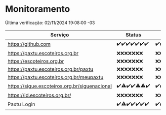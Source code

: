 # Monitoramento

Última verificação: 02/11/2024 19:08:00 -03

|Serviço|Status|Últimas 24h|
|---|---|---|
|https://github.com|<span title="2024-10-26: OK=23">✔️</span><span title="2024-10-27: OK=23">✔️</span><span title="2024-10-28: OK=23">✔️</span><span title="2024-10-29: OK=23">✔️</span><span title="2024-10-30: OK=22">✔️</span><span title="2024-10-31: OK=23">✔️</span><span title="2024-11-01: OK=22">✔️</span>|<span title="01/11/2024 20:08:00 -03 : 200">✔️</span><span title="01/11/2024 21:39:00 -03 : 200">✔️</span><span title="01/11/2024 23:09:00 -03 : 200">✔️</span><span title="02/11/2024 00:13:00 -03 : 200">✔️</span><span title="02/11/2024 01:10:00 -03 : 200">✔️</span><span title="02/11/2024 02:08:00 -03 : 200">✔️</span><span title="02/11/2024 03:10:00 -03 : 200">✔️</span><span title="02/11/2024 04:07:00 -03 : 200">✔️</span><span title="02/11/2024 05:10:00 -03 : 200">✔️</span><span title="02/11/2024 06:08:00 -03 : 200">✔️</span><span title="02/11/2024 07:07:00 -03 : 200">✔️</span><span title="02/11/2024 08:06:00 -03 : 200">✔️</span><span title="02/11/2024 09:13:00 -03 : 200">✔️</span><span title="02/11/2024 10:13:00 -03 : 200">✔️</span><span title="02/11/2024 11:06:00 -03 : 200">✔️</span><span title="02/11/2024 12:08:00 -03 : 200">✔️</span><span title="02/11/2024 13:08:00 -03 : 200">✔️</span><span title="02/11/2024 14:06:00 -03 : 200">✔️</span><span title="02/11/2024 15:09:00 -03 : 200">✔️</span><span title="02/11/2024 16:06:00 -03 : 200">✔️</span><span title="02/11/2024 17:09:00 -03 : 200">✔️</span><span title="02/11/2024 18:07:00 -03 : 200">✔️</span><span title="02/11/2024 19:08:00 -03 : 200">✔️</span>|
|https://paxtu.escoteiros.org.br|<span title="2024-10-26: Falhas=23">❌</span><span title="2024-10-27: Falhas=23">❌</span><span title="2024-10-28: Falhas=23">❌</span><span title="2024-10-29: Falhas=23">❌</span><span title="2024-10-30: Falhas=22">❌</span><span title="2024-10-31: Falhas=23">❌</span><span title="2024-11-01: Falhas=22">❌</span>|<span title="01/11/2024 20:08:00 -03 : 403">❌</span><span title="01/11/2024 21:39:00 -03 : 403">❌</span><span title="01/11/2024 23:09:00 -03 : 403">❌</span><span title="02/11/2024 00:13:00 -03 : 403">❌</span><span title="02/11/2024 01:10:00 -03 : 403">❌</span><span title="02/11/2024 02:08:00 -03 : 403">❌</span><span title="02/11/2024 03:10:00 -03 : 403">❌</span><span title="02/11/2024 04:07:00 -03 : 403">❌</span><span title="02/11/2024 05:10:00 -03 : 403">❌</span><span title="02/11/2024 06:08:00 -03 : 403">❌</span><span title="02/11/2024 07:07:00 -03 : 403">❌</span><span title="02/11/2024 08:06:00 -03 : 403">❌</span><span title="02/11/2024 09:13:00 -03 : 403">❌</span><span title="02/11/2024 10:13:00 -03 : 403">❌</span><span title="02/11/2024 11:06:00 -03 : 403">❌</span><span title="02/11/2024 12:08:00 -03 : 403">❌</span><span title="02/11/2024 13:08:00 -03 : 403">❌</span><span title="02/11/2024 14:06:00 -03 : 403">❌</span><span title="02/11/2024 15:09:00 -03 : 403">❌</span><span title="02/11/2024 16:06:00 -03 : 403">❌</span><span title="02/11/2024 17:09:00 -03 : 403">❌</span><span title="02/11/2024 18:07:00 -03 : 403">❌</span><span title="02/11/2024 19:08:00 -03 : 403">❌</span>|
|https://escoteiros.org.br|<span title="2024-10-26: Falhas=23">❌</span><span title="2024-10-27: Falhas=23">❌</span><span title="2024-10-28: Falhas=23">❌</span><span title="2024-10-29: Falhas=23">❌</span><span title="2024-10-30: Falhas=22">❌</span><span title="2024-10-31: Falhas=23">❌</span><span title="2024-11-01: Falhas=22">❌</span>|<span title="01/11/2024 20:08:00 -03 : 403">❌</span><span title="01/11/2024 21:39:00 -03 : 403">❌</span><span title="01/11/2024 23:09:00 -03 : 403">❌</span><span title="02/11/2024 00:13:00 -03 : 403">❌</span><span title="02/11/2024 01:10:00 -03 : 403">❌</span><span title="02/11/2024 02:08:00 -03 : 403">❌</span><span title="02/11/2024 03:10:00 -03 : 403">❌</span><span title="02/11/2024 04:07:00 -03 : 403">❌</span><span title="02/11/2024 05:10:00 -03 : 403">❌</span><span title="02/11/2024 06:08:00 -03 : 403">❌</span><span title="02/11/2024 07:07:00 -03 : 403">❌</span><span title="02/11/2024 08:06:00 -03 : 403">❌</span><span title="02/11/2024 09:13:00 -03 : 403">❌</span><span title="02/11/2024 10:13:00 -03 : 403">❌</span><span title="02/11/2024 11:06:00 -03 : 403">❌</span><span title="02/11/2024 12:08:00 -03 : 403">❌</span><span title="02/11/2024 13:08:00 -03 : 403">❌</span><span title="02/11/2024 14:06:00 -03 : 403">❌</span><span title="02/11/2024 15:09:00 -03 : 403">❌</span><span title="02/11/2024 16:06:00 -03 : 403">❌</span><span title="02/11/2024 17:09:00 -03 : 403">❌</span><span title="02/11/2024 18:07:00 -03 : 403">❌</span><span title="02/11/2024 19:08:00 -03 : 403">❌</span>|
|https://paxtu.escoteiros.org.br/paxtu|<span title="2024-10-26: Falhas=23">❌</span><span title="2024-10-27: Falhas=23">❌</span><span title="2024-10-28: Falhas=23">❌</span><span title="2024-10-29: Falhas=23">❌</span><span title="2024-10-30: Falhas=22">❌</span><span title="2024-10-31: Falhas=23">❌</span><span title="2024-11-01: Falhas=22">❌</span>|<span title="01/11/2024 20:08:00 -03 : 403">❌</span><span title="01/11/2024 21:39:00 -03 : 403">❌</span><span title="01/11/2024 23:09:00 -03 : 403">❌</span><span title="02/11/2024 00:13:00 -03 : 403">❌</span><span title="02/11/2024 01:10:00 -03 : 403">❌</span><span title="02/11/2024 02:08:00 -03 : 403">❌</span><span title="02/11/2024 03:10:00 -03 : 403">❌</span><span title="02/11/2024 04:07:00 -03 : 403">❌</span><span title="02/11/2024 05:10:00 -03 : 403">❌</span><span title="02/11/2024 06:08:00 -03 : 403">❌</span><span title="02/11/2024 07:07:00 -03 : 403">❌</span><span title="02/11/2024 08:06:00 -03 : 403">❌</span><span title="02/11/2024 09:13:00 -03 : 403">❌</span><span title="02/11/2024 10:13:00 -03 : 403">❌</span><span title="02/11/2024 11:06:00 -03 : 403">❌</span><span title="02/11/2024 12:08:00 -03 : 403">❌</span><span title="02/11/2024 13:08:00 -03 : 403">❌</span><span title="02/11/2024 14:06:00 -03 : 403">❌</span><span title="02/11/2024 15:09:00 -03 : 403">❌</span><span title="02/11/2024 16:06:00 -03 : 403">❌</span><span title="02/11/2024 17:09:00 -03 : 403">❌</span><span title="02/11/2024 18:07:00 -03 : 403">❌</span><span title="02/11/2024 19:08:00 -03 : 403">❌</span>|
|https://paxtu.escoteiros.org.br/meupaxtu|<span title="2024-10-26: Falhas=23">❌</span><span title="2024-10-27: Falhas=23">❌</span><span title="2024-10-28: Falhas=23">❌</span><span title="2024-10-29: Falhas=23">❌</span><span title="2024-10-30: Falhas=22">❌</span><span title="2024-10-31: Falhas=23">❌</span><span title="2024-11-01: Falhas=22">❌</span>|<span title="01/11/2024 20:08:00 -03 : 403">❌</span><span title="01/11/2024 21:39:00 -03 : 403">❌</span><span title="01/11/2024 23:09:00 -03 : 403">❌</span><span title="02/11/2024 00:13:00 -03 : 403">❌</span><span title="02/11/2024 01:10:00 -03 : 403">❌</span><span title="02/11/2024 02:08:00 -03 : 403">❌</span><span title="02/11/2024 03:10:00 -03 : 403">❌</span><span title="02/11/2024 04:07:00 -03 : 403">❌</span><span title="02/11/2024 05:10:00 -03 : 403">❌</span><span title="02/11/2024 06:08:00 -03 : 403">❌</span><span title="02/11/2024 07:07:00 -03 : 403">❌</span><span title="02/11/2024 08:06:00 -03 : 403">❌</span><span title="02/11/2024 09:13:00 -03 : 403">❌</span><span title="02/11/2024 10:13:00 -03 : 403">❌</span><span title="02/11/2024 11:06:00 -03 : 403">❌</span><span title="02/11/2024 12:08:00 -03 : 403">❌</span><span title="02/11/2024 13:08:00 -03 : 403">❌</span><span title="02/11/2024 14:06:00 -03 : 403">❌</span><span title="02/11/2024 15:09:00 -03 : 403">❌</span><span title="02/11/2024 16:06:00 -03 : 403">❌</span><span title="02/11/2024 17:09:00 -03 : 403">❌</span><span title="02/11/2024 18:07:00 -03 : 403">❌</span><span title="02/11/2024 19:08:00 -03 : 403">❌</span>|
|https://sigue.escoteiros.org.br/siguenacional|<span title="2024-10-26: OK=23">✔️</span><span title="2024-10-27: OK=22, Falhas=1">⚠️</span><span title="2024-10-28: OK=23">✔️</span><span title="2024-10-29: OK=23">✔️</span><span title="2024-10-30: OK=21, Falhas=1">⚠️</span><span title="2024-10-31: OK=22, Falhas=1">⚠️</span><span title="2024-11-01: OK=22">✔️</span>|<span title="01/11/2024 20:08:00 -03 : 200">✔️</span><span title="01/11/2024 21:39:00 -03 : 200">✔️</span><span title="01/11/2024 23:09:00 -03 : 200">✔️</span><span title="02/11/2024 00:13:00 -03 : 200">✔️</span><span title="02/11/2024 01:10:00 -03 : 200">✔️</span><span title="02/11/2024 02:08:00 -03 : 200">✔️</span><span title="02/11/2024 03:10:00 -03 : 200">✔️</span><span title="02/11/2024 04:07:00 -03 : 200">✔️</span><span title="02/11/2024 05:10:00 -03 : 200">✔️</span><span title="02/11/2024 06:08:00 -03 : 200">✔️</span><span title="02/11/2024 07:07:00 -03 : 200">✔️</span><span title="02/11/2024 08:06:00 -03 : 200">✔️</span><span title="02/11/2024 09:13:00 -03 : 200">✔️</span><span title="02/11/2024 10:13:00 -03 : 200">✔️</span><span title="02/11/2024 11:06:00 -03 : 200">✔️</span><span title="02/11/2024 12:08:00 -03 : 200">✔️</span><span title="02/11/2024 13:08:00 -03 : 200">✔️</span><span title="02/11/2024 14:06:00 -03 : 200">✔️</span><span title="02/11/2024 15:09:00 -03 : 200">✔️</span><span title="02/11/2024 16:06:00 -03 : 200">✔️</span><span title="02/11/2024 17:09:00 -03 : 200">✔️</span><span title="02/11/2024 18:07:00 -03 : 200">✔️</span><span title="02/11/2024 19:08:00 -03 : 200">✔️</span>|
|https://id.escoteiros.org.br/|<span title="2024-10-26: Falhas=23">❌</span><span title="2024-10-27: Falhas=23">❌</span><span title="2024-10-28: Falhas=23">❌</span><span title="2024-10-29: Falhas=23">❌</span><span title="2024-10-30: Falhas=22">❌</span><span title="2024-10-31: Falhas=23">❌</span><span title="2024-11-01: Falhas=22">❌</span>|<span title="01/11/2024 20:08:00 -03 : 403">❌</span><span title="01/11/2024 21:39:00 -03 : 403">❌</span><span title="01/11/2024 23:09:00 -03 : 403">❌</span><span title="02/11/2024 00:13:00 -03 : 403">❌</span><span title="02/11/2024 01:10:00 -03 : 403">❌</span><span title="02/11/2024 02:08:00 -03 : 403">❌</span><span title="02/11/2024 03:10:00 -03 : 403">❌</span><span title="02/11/2024 04:07:00 -03 : 403">❌</span><span title="02/11/2024 05:10:00 -03 : 403">❌</span><span title="02/11/2024 06:08:00 -03 : 403">❌</span><span title="02/11/2024 07:07:00 -03 : 403">❌</span><span title="02/11/2024 08:06:00 -03 : 403">❌</span><span title="02/11/2024 09:13:00 -03 : 403">❌</span><span title="02/11/2024 10:13:00 -03 : 403">❌</span><span title="02/11/2024 11:06:00 -03 : 403">❌</span><span title="02/11/2024 12:08:00 -03 : 403">❌</span><span title="02/11/2024 13:08:00 -03 : 403">❌</span><span title="02/11/2024 14:06:00 -03 : 403">❌</span><span title="02/11/2024 15:09:00 -03 : 403">❌</span><span title="02/11/2024 16:06:00 -03 : 403">❌</span><span title="02/11/2024 17:09:00 -03 : 403">❌</span><span title="02/11/2024 18:07:00 -03 : 403">❌</span><span title="02/11/2024 19:08:00 -03 : 403">❌</span>|
|Paxtu Login|<span title="2024-10-26: OK=23">✔️</span><span title="2024-10-27: OK=22, Falhas=1">⚠️</span><span title="2024-10-28: OK=23">✔️</span><span title="2024-10-29: OK=23">✔️</span><span title="2024-10-30: OK=22">✔️</span><span title="2024-10-31: OK=23">✔️</span><span title="2024-11-01: OK=22">✔️</span>|<span title="01/11/2024 20:08:00 -03 : 200">✔️</span><span title="01/11/2024 21:39:00 -03 : 200">✔️</span><span title="01/11/2024 23:09:00 -03 : 200">✔️</span><span title="02/11/2024 00:13:00 -03 : 200">✔️</span><span title="02/11/2024 01:10:00 -03 : 200">✔️</span><span title="02/11/2024 02:08:00 -03 : 200">✔️</span><span title="02/11/2024 03:10:00 -03 : 200">✔️</span><span title="02/11/2024 04:07:00 -03 : 200">✔️</span><span title="02/11/2024 05:10:00 -03 : 200">✔️</span><span title="02/11/2024 06:08:00 -03 : 200">✔️</span><span title="02/11/2024 07:07:00 -03 : 200">✔️</span><span title="02/11/2024 08:06:00 -03 : 200">✔️</span><span title="02/11/2024 09:13:00 -03 : 200">✔️</span><span title="02/11/2024 10:13:00 -03 : 200">✔️</span><span title="02/11/2024 11:06:00 -03 : 200">✔️</span><span title="02/11/2024 12:08:00 -03 : 200">✔️</span><span title="02/11/2024 13:08:00 -03 : 200">✔️</span><span title="02/11/2024 14:06:00 -03 : 200">✔️</span><span title="02/11/2024 15:09:00 -03 : 200">✔️</span><span title="02/11/2024 16:06:00 -03 : 200">✔️</span><span title="02/11/2024 17:09:00 -03 : 200">✔️</span><span title="02/11/2024 18:07:00 -03 : 200">✔️</span><span title="02/11/2024 19:08:00 -03 : 200">✔️</span>|
